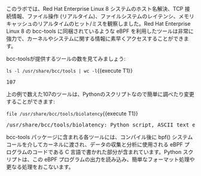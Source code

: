 このラボでは、Red Hat Enterprise Linux 8 システムのホスト名解決、TCP 接続情報、ファイル操作 (リアルタイム)、ファイルシステムのレイテンシ、メモリキャッシュのリアルタイムのヒット/ミスを観察しました。Red Hat Enterprise Linux 8 の bcc-tools に同梱されているような eBPF を利用したツールは非常に強力で、カーネルやシステムに関する情報に素早くアクセスすることができます。

bcc-toolsが提供するツールの数を見てみましょう:

`ls -l /usr/share/bcc/tools | wc -l`{{execute T1}}

<pre class="file">
107
</pre>

上の例で数えた107のツールは、Pythonのスクリプトなので簡単に調べたり変更することができます:

`file /usr/share/bcc/tools/biolatency`{{execute T1}}

<pre class="file">
/usr/share/bcc/tools/biolatency: Python script, ASCII text executable
</pre>


bcc-tools パッケージに含まれる各ツールには、コンパイル後に bpf() システムコールを介してカーネルに渡され、データの収集と分析に使用される eBPF プログラムのコードである C 言語で書かれた部分が含まれています。Python スクリプトは、この eBPF プログラムの出力を読み込み、簡単なフォーマット処理や更なる処理をおこないます。
